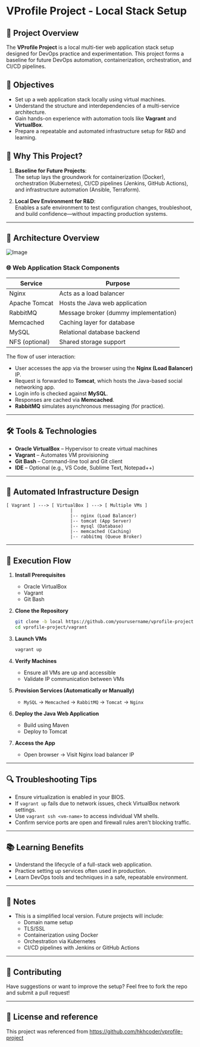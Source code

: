 # VProfile Project - Local Stack Setup

## 📌 Project Overview

The **VProfile Project** is a local multi-tier web application stack setup designed for DevOps practice and experimentation. This project forms a baseline for future DevOps automation, containerization, orchestration, and CI/CD pipelines.

## 🎯 Objectives

- Set up a web application stack locally using virtual machines.
- Understand the structure and interdependencies of a multi-service architecture.
- Gain hands-on experience with automation tools like **Vagrant** and **VirtualBox**.
- Prepare a repeatable and automated infrastructure setup for R&D and learning.

## 🚀 Why This Project?

1. **Baseline for Future Projects**:  
   The setup lays the groundwork for containerization (Docker), orchestration (Kubernetes), CI/CD pipelines (Jenkins, GitHub Actions), and infrastructure automation (Ansible, Terraform).

2. **Local Dev Environment for R&D**:  
   Enables a safe environment to test configuration changes, troubleshoot, and build confidence—without impacting production systems.

---

## 🧱 Architecture Overview
![Image](https://github.com/user-attachments/assets/ea3c2ee3-0ce7-4745-8f19-9df14d51ec5b)

### 🌐 Web Application Stack Components

| Service      | Purpose                              |
|--------------|--------------------------------------|
| Nginx        | Acts as a load balancer              |
| Apache Tomcat| Hosts the Java web application       |
| RabbitMQ     | Message broker (dummy implementation)|
| Memcached    | Caching layer for database           |
| MySQL        | Relational database backend          |
| NFS (optional)| Shared storage support              |

The flow of user interaction:
- User accesses the app via the browser using the **Nginx (Load Balancer)** IP.
- Request is forwarded to **Tomcat**, which hosts the Java-based social networking app.
- Login info is checked against **MySQL**.
- Responses are cached via **Memcached**.
- **RabbitMQ** simulates asynchronous messaging (for practice).

---

## 🛠️ Tools & Technologies

- **Oracle VirtualBox** – Hypervisor to create virtual machines
- **Vagrant** – Automates VM provisioning
- **Git Bash** – Command-line tool and Git client
- **IDE** – Optional (e.g., VS Code, Sublime Text, Notepad++)

---

## 📐 Automated Infrastructure Design

```
[ Vagrant ] ---> [ VirtualBox ] ---> [ Multiple VMs ]
                        |
                        |-- nginx (Load Balancer)
                        |-- tomcat (App Server)
                        |-- mysql (Database)
                        |-- memcached (Caching)
                        |-- rabbitmq (Queue Broker)
```

---

## 🔁 Execution Flow

1. **Install Prerequisites**
   - Oracle VirtualBox
   - Vagrant
   - Git Bash

2. **Clone the Repository**
   ```bash
   git clone -b local https://github.com/yourusername/vprofile-project.git
   cd vprofile-project/vagrant
   ```

3. **Launch VMs**
   ```bash
   vagrant up
   ```

4. **Verify Machines**
   - Ensure all VMs are up and accessible
   - Validate IP communication between VMs

5. **Provision Services (Automatically or Manually)**
   - `MySQL` → `Memcached` → `RabbitMQ` → `Tomcat` → `Nginx`

6. **Deploy the Java Web Application**
   - Build using Maven
   - Deploy to Tomcat

7. **Access the App**
   - Open browser → Visit Nginx load balancer IP

---

## 🔍 Troubleshooting Tips

- Ensure virtualization is enabled in your BIOS.
- If `vagrant up` fails due to network issues, check VirtualBox network settings.
- Use `vagrant ssh <vm-name>` to access individual VM shells.
- Confirm service ports are open and firewall rules aren't blocking traffic.

---

## 📚 Learning Benefits

- Understand the lifecycle of a full-stack web application.
- Practice setting up services often used in production.
- Learn DevOps tools and techniques in a safe, repeatable environment.

---

## 📎 Notes

- This is a simplified local version. Future projects will include:
  - Domain name setup
  - TLS/SSL
  - Containerization using Docker
  - Orchestration via Kubernetes
  - CI/CD pipelines with Jenkins or GitHub Actions

---

## 👏 Contributing

Have suggestions or want to improve the setup? Feel free to fork the repo and submit a pull request!

---

## 📝 License and reference

This project was referenced from https://github.com/hkhcoder/vprofile-project
